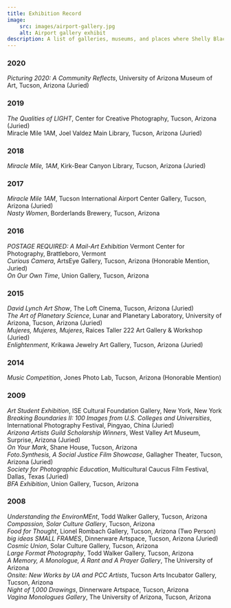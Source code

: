 ```yaml
---
title: Exhibition Record
image:
    src: images/airport-gallery.jpg
    alt: Airport gallery exhibit
description: A list of galleries, museums, and places where Shelly Black has shown her work.
---
```


### 2020

_Picturing 2020: A Community Reflects_, University of Arizona Museum of Art, Tucson, Arizona (Juried)

### 2019

_The Qualities of LIGHT_, Center for Creative Photography, Tucson, Arizona (Juried)  
Miracle Mile 1AM, Joel Valdez Main Library, Tucson, Arizona (Juried)

### 2018

_Miracle Mile, 1AM_, Kirk-Bear Canyon Library, Tucson, Arizona (Juried)

### 2017

_Miracle Mile 1AM_, Tucson International Airport Center Gallery, Tucson, Arizona (Juried)  
_Nasty Women_, Borderlands Brewery, Tucson, Arizona

### 2016

_POSTAGE REQUIRED: A Mail-Art Exhibition_ Vermont Center for Photography, Brattleboro, Vermont  
_Curious Camera_, ArtsEye Gallery, Tucson, Arizona (Honorable Mention, Juried)  
_On Our Own Time_, Union Gallery, Tucson, Arizona

### 2015

_David Lynch Art Show_, The Loft Cinema, Tucson, Arizona (Juried)  
_The Art of Planetary Science_, Lunar and Planetary Laboratory, University of Arizona, Tucson, Arizona (Juried)  
_Mujeres, Mujeres, Mujeres_, Raices Taller 222 Art Gallery & Workshop (Juried)  
_Enlightenment_, Krikawa Jewelry Art Gallery, Tucson, Arizona (Juried)

### 2014

_Music Competition_, Jones Photo Lab, Tucson, Arizona (Honorable Mention)

### 2009

_Art Student Exhibition_, ISE Cultural Foundation Gallery, New York, New York  
_Breaking Boundaries II: 100 Images from U.S. Colleges and Universities_, International Photography Festival, Pingyao, China (Juried)  
_Arizona Artists Guild Scholarship Winners_, West Valley Art Museum, Surprise, Arizona (Juried)  
_On Your Mark_, Shane House, Tucson, Arizona  
_Foto.Synthesis, A Social Justice Film Showcase_, Gallagher Theater, Tucson, Arizona (Juried)  
_Society for Photographic Education_, Multicultural Caucus Film Festival, Dallas, Texas (Juried)  
_BFA Exhibition_, Union Gallery, Tucson, Arizona

### 2008

_Understanding the EnvironMEnt_, Todd Walker Gallery, Tucson, Arizona  
_Compassion, Solar Culture Gallery_, Tucson, Arizona  
_Food for Thought_, Lionel Rombach Gallery, Tucson, Arizona (Two Person)  
_big ideas SMALL FRAMES_, Dinnerware Artspace, Tucson, Arizona (Juried)  
_Cosmic Union_, Solar Culture Gallery, Tucson, Arizona  
_Large Format Photography_, Todd Walker Gallery, Tucson, Arizona  
_A Memory, A Monologue, A Rant and A Prayer Gallery_, The University of Arizona  
_Onsite: New Works by UA and PCC Artists_, Tucson Arts Incubator Gallery, Tucson, Arizona  
_Night of 1,000 Drawings_, Dinnerware Artspace, Tucson, Arizona  
_Vagina Monologues Gallery_, The University of Arizona, Tucson, Arizona
